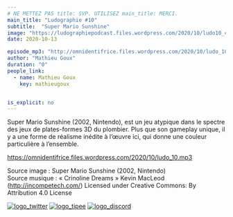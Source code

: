 ```yaml
---
# NE METTEZ PAS title: SVP. UTILISEZ main_title: MERCI.
main_title: "Ludographie #10"
subtitle:  "Super Mario Sunshine"
image: "https://ludographiepodcast.files.wordpress.com/2020/10/ludo10_couv.png"
date: 2020-10-13

episode_mp3: "http://omnidentifrice.files.wordpress.com/2020/10/ludo_10.mp3"
author: "Mathieu Goux"
duration: "0"
people_link: 
  - name: Mathieu Goux
    key: mathieugoux


is_explicit: no
---
```


<PodcastHeader/>

<!-- ECRIRE LA DESCRIPTION DE L'EPISODE SOUS CETTE LIGNE -->
<p>Super Mario Sunshine (2002, Nintendo), est un jeu atypique dans le spectre des jeux de plates-formes 3D du plombier. Plus que son gameplay unique, il y a une forme de réalisme inédite à l’œuvre ici, qui donne une couleur particulière à l’ensemble.</p>
<p></p>
<a href="https://omnidentifrice.files.wordpress.com/2020/10/ludo_10.mp3" rel="nofollow">https://omnidentifrice.files.wordpress.com/2020/10/ludo_10.mp3</a>
 
<p>Source image : Super Mario Sunshine (2002, Nintendo)<br>
Source musique : «&nbsp;Crinoline Dreams&nbsp;» Kevin MacLeod (<a title="http://incompetech.com/" href="http://incompetech.com/" rel="nofollow">http://incompetech.com/</a>) Licensed under Creative Commons: By Attribution 4.0 License</p>


<tr>
<td><a href="https://twitter.com/Gouximan" rel="nofollow"><img src="https://ludographiepodcast.files.wordpress.com/2020/08/logo_twitter-1.png?w=750" alt="logo_twitter"></a></td>
<td><a href="http://fr.tipeee.com/calvinball" rel="nofollow"><img src="https://ludographiepodcast.files.wordpress.com/2020/08/logo_tipee-1.png?w=750" alt="logo_tipee"></a></td>
<td><a href="https://discord.com/invite/4RnA9v7" rel="nofollow"><img src="https://ludographiepodcast.files.wordpress.com/2020/08/logo_discord-1.png?w=750" alt="logo_discord"></a></td>
</tr>





